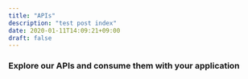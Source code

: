 ```yaml
---
title: "APIs"
description: "test post index"
date: 2020-01-11T14:09:21+09:00
draft: false
---
```


<H3> Explore our APIs and consume them with your application </H3>